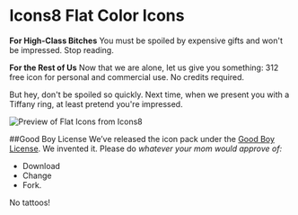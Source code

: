 # Icons8 Flat Color Icons

**For High-Class Bitches**
You must be spoiled by expensive gifts and won't be impressed. Stop reading.

**For the Rest of Us**
Now that we are alone, let us give you something: 312 free icon for personal and commercial use. No credits required.

But hey, don't be spoiled so quickly. Next time, when we present you with a Tiffany ring, at least pretend you're impressed.

![Preview of Flat Icons from Icons8](http://cdnd.icons8.com/download/images/flat-color-icons.png)

##Good Boy License
We’ve released the icon pack under the [Good Boy License](http://icons8.com/good-boy-license/). We invented it. Please do _whatever your mom would approve of:_
* Download
* Change
* Fork.

No tattoos!


